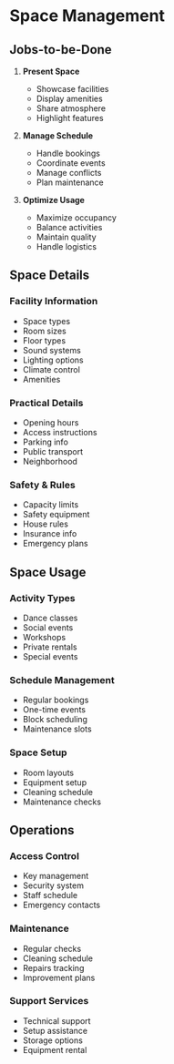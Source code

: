 # Space Management

## Jobs-to-be-Done

1. **Present Space**

   - Showcase facilities
   - Display amenities
   - Share atmosphere
   - Highlight features

2. **Manage Schedule**

   - Handle bookings
   - Coordinate events
   - Manage conflicts
   - Plan maintenance

3. **Optimize Usage**
   - Maximize occupancy
   - Balance activities
   - Maintain quality
   - Handle logistics

## Space Details

### Facility Information

- Space types
- Room sizes
- Floor types
- Sound systems
- Lighting options
- Climate control
- Amenities

### Practical Details

- Opening hours
- Access instructions
- Parking info
- Public transport
- Neighborhood

### Safety & Rules

- Capacity limits
- Safety equipment
- House rules
- Insurance info
- Emergency plans

## Space Usage

### Activity Types

- Dance classes
- Social events
- Workshops
- Private rentals
- Special events

### Schedule Management

- Regular bookings
- One-time events
- Block scheduling
- Maintenance slots

### Space Setup

- Room layouts
- Equipment setup
- Cleaning schedule
- Maintenance checks

## Operations

### Access Control

- Key management
- Security system
- Staff schedule
- Emergency contacts

### Maintenance

- Regular checks
- Cleaning schedule
- Repairs tracking
- Improvement plans

### Support Services

- Technical support
- Setup assistance
- Storage options
- Equipment rental
